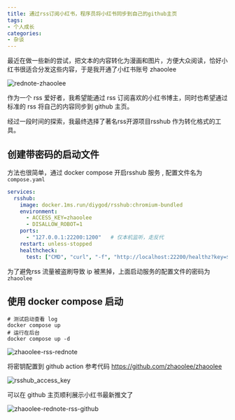 ```yaml
---
title: 通过rss订阅小红书，程序员将小红书同步到自己的github主页
tags:
- 个人成长
categories:
- 杂谈
---
```




最近在做一些新的尝试，把文本的内容转化为漫画和图片，方便大众阅读，恰好小红书很适合分发这些内容，于是我开通了小红书账号 zhaoolee

![rednote-zhaoolee](https://cdn.fangyuanxiaozhan.com/assets/1755319854472AW8yTSpN.png)



作为一个 rss 爱好者，我希望能通过 rss 订阅喜欢的小红书博主，同时也希望通过标准的 rss 将自己的内容同步到 github 主页。



经过一段时间的探索，我最终选择了著名rss开源项目rsshub 作为转化格式的工具。


## 创建带密码的启动文件

方法也很简单，通过 docker compose 开启rsshub 服务 , 配置文件名为 `compose.yaml` 


```compose.yaml
services:
  rsshub:
    image: docker.1ms.run/diygod/rsshub:chromium-bundled
    environment:
      - ACCESS_KEY=zhaoolee
      - DISALLOW_ROBOT=1
    ports:
      - "127.0.0.1:22200:1200"   # 仅本机监听，走反代
    restart: unless-stopped
    healthcheck:
      test: ["CMD", "curl", "-f", "http://localhost:22200/healthz?key=${ACCESS_KEY}"]
```

为了避免rss 流量被盗刷导致 ip 被黑掉，上面启动服务的配置文件的密码为`zhaoolee` 

## 使用 docker compose 启动

```
# 测试启动查看 log
docker compose up
# 运行在后台
docker compose up -d
```

![zhaoolee-rss-rednote](https://cdn.fangyuanxiaozhan.com/assets/1755326226865KmhTDSfE.png)

将密钥配置到 github action 参考代码 https://github.com/zhaoolee/zhaoolee



![rsshub_access_key](https://cdn.fangyuanxiaozhan.com/assets/1755326439815SJRbi5H2.png)

可以在 github 主页顺利展示小红书最新推文了

![zhaoolee-rednote-rss-github](https://cdn.fangyuanxiaozhan.com/assets/1755326401337zW7m3QTK.png)
